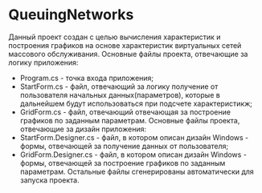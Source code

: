 # QueuingNetworks
Данный проект создан с целью вычисления характеристик и построения графиков на основе характеристик виртуальных сетей массового обслуживания.
Основные файлы проекта, отвечающие за логику приложения: 
- Program.cs - точка входа приложения;
- StartForm.cs - файл, отвечающий за логику получение от пользователя начальных данных(параметров), которые в дальнейшем будут использоваться при подсчете характеристикж;
- GridForm.cs - файл, отвечающий отвечающая за построение графиков по заданным параметрам.
Основные файлы проекта, отвечающие за дизайн приложения:
- StartForm.Designer.cs - файл, в котором описан дизайн Windows - формы, отвечающей за получение данных от пользователя;
- GridForm.Designer.cs - файл, в котором описан дизайн Windows - формы, отвечающей за построение графиков по заданным параметрам.
Остальные файлы сгенерированы автоматически для запуска проекта.
